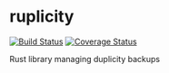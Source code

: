 # ruplicity
[![Build Status](https://travis-ci.org/mbrt/ruplicity.svg?branch=master)](https://travis-ci.org/mbrt/ruplicity)
[![Coverage Status](https://coveralls.io/repos/mbrt/ruplicity/badge.svg?branch=master&service=github)](https://coveralls.io/github/mbrt/ruplicity?branch=master)

Rust library managing duplicity backups
